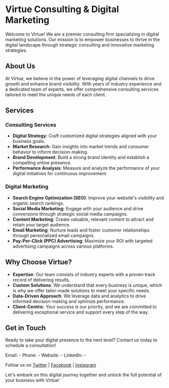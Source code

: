 # Virtue Consulting & Digital Marketing

Welcome to Virtue! We are a premier consulting firm specializing in digital marketing solutions. Our mission is to empower businesses to thrive in the digital landscape through strategic consulting and innovative marketing strategies.

## About Us

At Virtue, we believe in the power of leveraging digital channels to drive growth and enhance brand visibility. With years of industry experience and a dedicated team of experts, we offer comprehensive consulting services tailored to meet the unique needs of each client.

## Services

### Consulting Services
- **Digital Strategy**: Craft customized digital strategies aligned with your business goals.
- **Market Research**: Gain insights into market trends and consumer behavior to inform decision-making.
- **Brand Development**: Build a strong brand identity and establish a compelling online presence.
- **Performance Analysis**: Measure and analyze the performance of your digital initiatives for continuous improvement.

### Digital Marketing
- **Search Engine Optimization (SEO)**: Improve your website's visibility and organic search rankings.
- **Social Media Marketing**: Engage with your audience and drive conversions through strategic social media campaigns.
- **Content Marketing**: Create valuable, relevant content to attract and retain your target audience.
- **Email Marketing**: Nurture leads and foster customer relationships through personalized email campaigns.
- **Pay-Per-Click (PPC) Advertising**: Maximize your ROI with targeted advertising campaigns across various platforms.

## Why Choose Virtue?

- **Expertise**: Our team consists of industry experts with a proven track record of delivering results.
- **Custom Solutions**: We understand that every business is unique, which is why we offer tailor-made solutions to meet your specific needs.
- **Data-Driven Approach**: We leverage data and analytics to drive informed decision-making and optimize performance.
- **Client-Centric**: Your success is our priority, and we are committed to delivering exceptional service and support every step of the way.

## Get in Touch

Ready to take your digital presence to the next level? Contact us today to schedule a consultation!

Email: -
Phone: -
Website: -
LinkedIn: -

Follow us on [Twitter](-) | [Facebook](-) | [Instagram](-)

Let's embark on this digital journey together and unlock the full potential of your business with Virtue!

